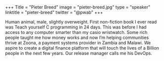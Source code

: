 +++
Title = "Pieter Breed"
image = "pieter-breed.jpg"
type = "speaker"
linktitle = "pieter-breed"
twitter = "@pwab"
+++

Human animal, male, slightly overweight. First non-fiction book I ever read was Teach yourself C programming in 24 days. This was before I had access to any computer smarter than my casio wristwatch. Some rich people taught me how money works and now I’m helping communities thrive at Zoona, a payment systems provider in Zambia and Malawi. We aspire to create a digital finance platform that will touch the lives of a Billion people in the next few years. Our release manager calls me his DevOps.
